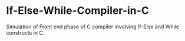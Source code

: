 # If-Else-While-Compiler-in-C
Simulation of Front end phase of C compiler involving If-Else and While constructs in C.
